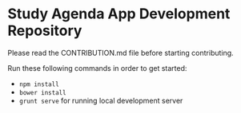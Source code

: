 # Study Agenda App Development Repository

Please read the CONTRIBUTION.md file before starting contributing.

Run these following commands in order to get started:

* ``` npm install ```
* ``` bower install ```
* ``` grunt serve ``` for running local development server
